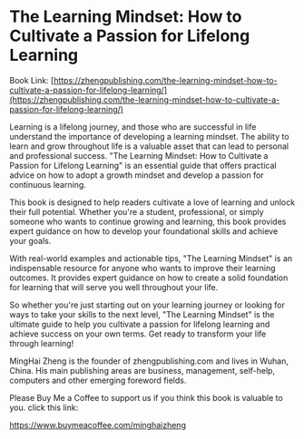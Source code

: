 # The Learning Mindset: How to Cultivate a Passion for Lifelong Learning

Book Link: [https://zhengpublishing.com/the-learning-mindset-how-to-cultivate-a-passion-for-lifelong-learning/](https://zhengpublishing.com/the-learning-mindset-how-to-cultivate-a-passion-for-lifelong-learning/)

Learning is a lifelong journey, and those who are successful in life understand the importance of developing a learning mindset. The ability to learn and grow throughout life is a valuable asset that can lead to personal and professional success. "The Learning Mindset: How to Cultivate a Passion for Lifelong Learning" is an essential guide that offers practical advice on how to adopt a growth mindset and develop a passion for continuous learning.

This book is designed to help readers cultivate a love of learning and unlock their full potential. Whether you're a student, professional, or simply someone who wants to continue growing and learning, this book provides expert guidance on how to develop your foundational skills and achieve your goals.

With real-world examples and actionable tips, "The Learning Mindset" is an indispensable resource for anyone who wants to improve their learning outcomes. It provides expert guidance on how to create a solid foundation for learning that will serve you well throughout your life.

So whether you're just starting out on your learning journey or looking for ways to take your skills to the next level, "The Learning Mindset" is the ultimate guide to help you cultivate a passion for lifelong learning and achieve success on your own terms. Get ready to transform your life through learning!

MingHai Zheng is the founder of zhengpublishing.com and lives in Wuhan, China. His main publishing areas are business, management, self-help, computers and other emerging foreword fields.

Please Buy Me a Coffee to support us if you think this book is valuable to you. click this link:

https://www.buymeacoffee.com/minghaizheng
